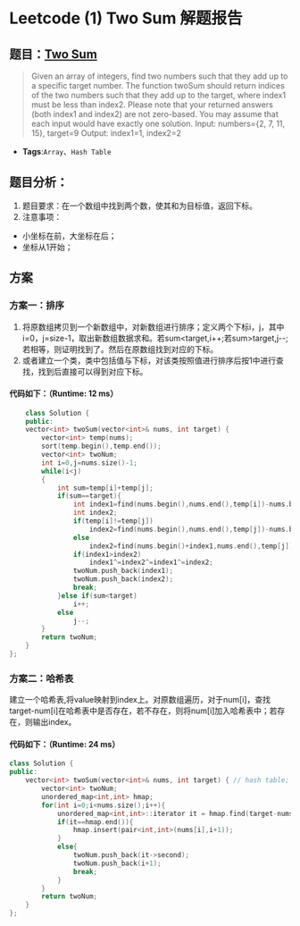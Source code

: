 # Leetcode (1) Two Sum 解题报告

## 题目：[Two Sum](https://leetcode.com/problems/two-sum/)  
> Given an array of integers, find two numbers such that they add up to a specific target number.
The function twoSum should return indices of the two numbers such that they add up to the target, where index1 must be less than index2. Please note that your returned answers (both index1 and index2) are not zero-based.
You may assume that each input would have exactly one solution.
Input: numbers={2, 7, 11, 15}, target=9
Output: index1=1, index2=2  

* **Tags**:`Array`、`Hash Table`

## 题目分析：
1. 题目要求：在一个数组中找到两个数，使其和为目标值，返回下标。
2. 注意事项：
  * 小坐标在前，大坐标在后；
  * 坐标从1开始；

## 方案
### 方案一：排序
 1. 将原数组拷贝到一个新数组中，对新数组进行排序；定义两个下标i，j，其中i=0，j=size-1，取出新数组数据求和。若sum<target,i++;若sum>target,j--;若相等，则证明找到了。然后在原数组找到对应的下标。
 2. 或者建立一个类，类中包括值与下标，对该类按照值进行排序后按1中进行查找，找到后直接可以得到对应下标。  

#### 代码如下：（Runtime: 12 ms）
```c++
	class Solution {
	public:
    vector<int> twoSum(vector<int>& nums, int target) {
        vector<int> temp(nums);
        sort(temp.begin(),temp.end());
        vector<int> twoNum;
        int i=0,j=nums.size()-1;
        while(i<j)
        {
            int sum=temp[i]+temp[j];
            if(sum==target){
                int index1=find(nums.begin(),nums.end(),temp[i])-nums.begin()+1;
                int index2;
                if(temp[i]!=temp[j])
					index2=find(nums.begin(),nums.end(),temp[j])-nums.begin()+1;
				else
					index2=find(nums.begin()+index1,nums.end(),temp[j])-nums.begin()+1;
				if(index1>index2)
                    index1^=index2^=index1^=index2;
                twoNum.push_back(index1);
                twoNum.push_back(index2);
                break;
            }else if(sum<target)
                i++;
            else
                j--;
        }
        return twoNum;
    }
};
```
### 方案二：哈希表
建立一个哈希表,将value映射到index上。对原数组遍历，对于num[i]，查找target-num[i]在哈希表中是否存在，若不存在，则将num[i]加入哈希表中；若存在，则输出index。

#### 代码如下：（Runtime: 24 ms）
```c++
class Solution {
public:
    vector<int> twoSum(vector<int>& nums, int target) { // hash table;
        vector<int> twoNum;
        unordered_map<int,int> hmap;
        for(int i=0;i<nums.size();i++){
			unordered_map<int,int>::iterator it = hmap.find(target-nums[i]);
			if(it==hmap.end()){
				hmap.insert(pair<int,int>(nums[i],i+1));
			}
			else{
				twoNum.push_back(it->second);
				twoNum.push_back(i+1);
				break;
			}
        }
        return twoNum;
    }
};
```